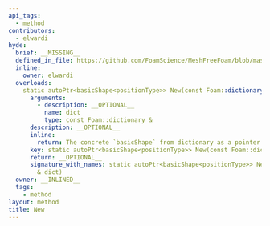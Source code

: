 ```yaml
---
api_tags:
  - method
contributors:
  - elwardi
hyde:
  brief: __MISSING__
  defined_in_file: https://github.com/FoamScience/MeshFreeFoam/blob/master/src/meshfree/shapes/basicShape/basicShape.H
  inline:
    owner: elwardi
  overloads:
    static autoPtr<basicShape<positionType>> New(const Foam::dictionary &):
      arguments:
        - description: __OPTIONAL__
          name: dict
          type: const Foam::dictionary &
      description: __OPTIONAL__
      inline:
        return: The concrete `basicShape` from dictionary as a pointer to base type
      key: static autoPtr<basicShape<positionType>> New(const Foam::dictionary &)
      return: __OPTIONAL__
      signature_with_names: static autoPtr<basicShape<positionType>> New(const Foam::dictionary
        & dict)
  owner: __INLINED__
  tags:
    - method
layout: method
title: New
---
```

